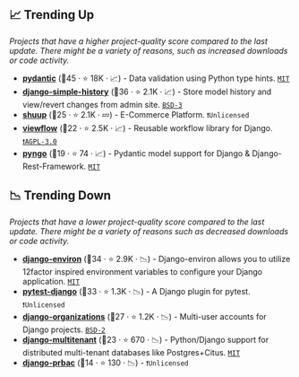 ## 📈 Trending Up

_Projects that have a higher project-quality score compared to the last update. There might be a variety of reasons, such as increased downloads or code activity._

- <b><a href="https://github.com/pydantic/pydantic">pydantic</a></b> (🥇45 ·  ⭐ 18K · 📈) - Data validation using Python type hints. <code><a href="http://bit.ly/34MBwT8">MIT</a></code>
- <b><a href="https://github.com/jazzband/django-simple-history">django-simple-history</a></b> (🥇36 ·  ⭐ 2.1K · 📈) - Store model history and view/revert changes from admin site. <code><a href="http://bit.ly/3aKzpTv">BSD-3</a></code>
- <b><a href="https://github.com/shuup/shuup">shuup</a></b> (🥉25 ·  ⭐ 2.1K · 💤) - E-Commerce Platform. <code>❗Unlicensed</code>
- <b><a href="https://github.com/viewflow/viewflow">viewflow</a></b> (🥈22 ·  ⭐ 2.5K · 📈) - Reusable workflow library for Django. <code><a href="http://bit.ly/3pwmjO5">❗️AGPL-3.0</a></code>
- <b><a href="https://github.com/yezz123/pyngo">pyngo</a></b> (🥉19 ·  ⭐ 74 · 📈) - Pydantic model support for Django & Django-Rest-Framework. <code><a href="http://bit.ly/34MBwT8">MIT</a></code>

## 📉 Trending Down

_Projects that have a lower project-quality score compared to the last update. There might be a variety of reasons such as decreased downloads or code activity._

- <b><a href="https://github.com/joke2k/django-environ">django-environ</a></b> (🥇34 ·  ⭐ 2.9K · 📉) - Django-environ allows you to utilize 12factor inspired environment variables to configure your Django application. <code><a href="http://bit.ly/34MBwT8">MIT</a></code>
- <b><a href="https://github.com/pytest-dev/pytest-django">pytest-django</a></b> (🥇33 ·  ⭐ 1.3K · 📉) - A Django plugin for pytest. <code>❗Unlicensed</code>
- <b><a href="https://github.com/bennylope/django-organizations">django-organizations</a></b> (🥈27 ·  ⭐ 1.2K · 📉) - Multi-user accounts for Django projects. <code><a href="http://bit.ly/3rqEWVr">BSD-2</a></code>
- <b><a href="https://github.com/citusdata/django-multitenant">django-multitenant</a></b> (🥉23 ·  ⭐ 670 · 📉) - Python/Django support for distributed multi-tenant databases like Postgres+Citus. <code><a href="http://bit.ly/34MBwT8">MIT</a></code>
- <b><a href="https://github.com/dimagi/django-prbac">django-prbac</a></b> (🥉14 ·  ⭐ 130 · 📉) -  <code>❗Unlicensed</code>

